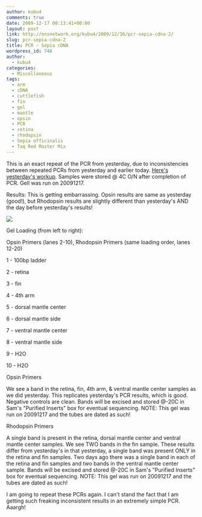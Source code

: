 ```yaml
---
author: kubu4
comments: true
date: 2009-12-17 00:13:41+00:00
layout: post
link: http://onsnetwork.org/kubu4/2009/12/16/pcr-sepia-cdna-2/
slug: pcr-sepia-cdna-2
title: PCR - Sepia cDNA
wordpress_id: 748
author:
  - kubu4
categories:
  - Miscellaneous
tags:
  - arm
  - cDNA
  - cuttlefish
  - fin
  - gel
  - mantle
  - opsin
  - PCR
  - retina
  - rhodopsin
  - Sepia officinalis
  - Taq Red Master Mix
---
```


This is an exact repeat of the PCR from yesterday, due to inconsistencies between repeated PCRs from yesterday and earlier today. [Here's yesterday's workup](http://eagle.fish.washington.edu/Arabidopsis/Notebook%20Workup%20Files/20091215-02.jpg). Samples were stored @ 4C O/N after completion of PCR. Gell was run on 20091217.

Results: This is getting embarrassing. Opsin results are same as yesterday (good!), but Rhodopsin results are slightly different than yesterday's AND the day before yesterday's results!

![](http://eagle.fish.washington.edu/Arabidopsis/20091216-02.jpg)

Gel Loading (from left to right):

Opsin Primers (lanes 2-10), Rhodopsin Primers (same loading order, lanes 12-20)

1 - 100bp ladder

2 - retina

3 - fin

4 - 4th arm

5 - dorsal mantle center

6 - dorsal mantle side

7 - ventral mantle center

8 - ventral mantle side

9 - H2O

10 - H2O

Opsin Primers

We see a band in the retina, fin, 4th arm, & ventral mantle center samples as we did yesterday. This replicates yesterday's PCR results, which is good. Negative controls are clean. Bands will be excised and stored @-20C in Sam's "Purified Inserts" box for eventual sequencing. NOTE: This gel was run on 20091217 and the tubes are dated as such!

Rhodopsin Primers

A single band is present in the retina, dorsal mantle center and ventral mantle center samples. We see TWO bands in the fin sample. These results differ from yesterday's in that yesterday, a single band was present ONLY in the retina and fin samples. Two days ago there was a single band in each of the retina and fin samples and two bands in the ventral mantle center sample. Bands will be excised and stored @-20C in Sam's "Purified Inserts" box for eventual sequencing. NOTE: This gel was run on 20091217 and the tubes are dated as such!

I am going to repeat these PCRs again. I can't stand the fact that I am getting such freaking inconsistent results in an extremely simple PCR. Aaargh!
